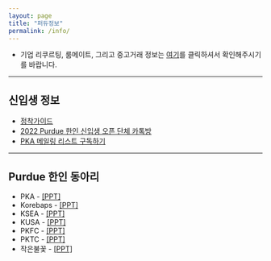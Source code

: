 ```yaml
---
layout: page
title: "퍼듀정보"
permalink: /info/
---
```


* 기업 리쿠르팅, 룸메이트, 그리고 중고거래 정보는 [여기](https://b.purdueka.org)를 클릭하셔서 확인해주시기를 바랍니다.

***
## 신입생 정보

* [정착가이드](https://sites.google.com/view/purduelife/home?authuser=0)
* [2022 Purdue 한인 신입생 오픈 단체 카톡방](https://open.kakao.com/o/gE63NvJd)
* [PKA 메일링 리스트 구독하기](https://lists.purdue.edu/mailman/listinfo/pka)

***
## Purdue 한인 동아리
* PKA - [\[PPT\]](/assets/2022-2023-PKA-1.pdf)
* Korebaps - [\[PPT\]](/assets/Korebaps-1.pdf)
* KSEA - [\[PPT\]](/assets/KSEA-2.pdf)
* KUSA - [\[PPT\]](/assets/KUSA-1.pdf)
* PKFC - [\[PPT\]](/assets/PKFC-1.pdf)
* PKTC - [\[PPT\]](/assets/PKTC-1.pdf)
* 작은불꽃 - [\[PPT\]](/assets/작은불꽃-1.pdf)
